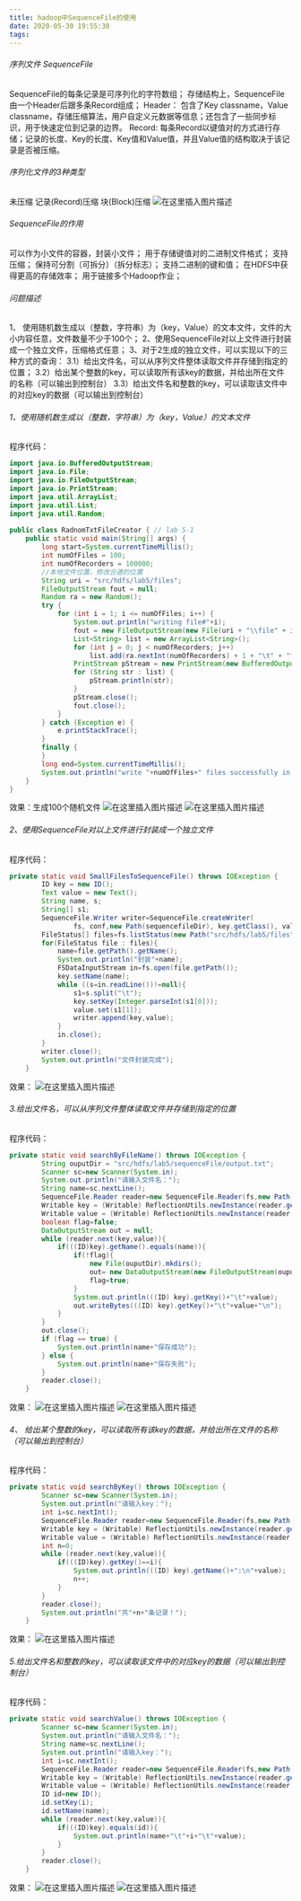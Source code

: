 ```yaml
---
title: hadoop中SequenceFile的使用
date: 2020-05-30 19:55:30
tags:
---
```


###### 序列文件 SequenceFile
SequenceFile的每条记录是可序列化的字符数组；
存储结构上，SequenceFile由一个Header后跟多条Record组成；
 Header：
包含了Key classname，Value classname，存储压缩算法，用户自定义元数据等信息；还包含了一些同步标识，用于快速定位到记录的边界。
Record:
每条Record以键值对的方式进行存储；记录的长度、Key的长度、Key值和Value值，并且Value值的结构取决于该记录是否被压缩。
###### 序列化文件的3种类型
未压缩
记录(Record)压缩
块(Block)压缩
![在这里插入图片描述](https://img-blog.csdnimg.cn/20200530194846759.png?x-oss-process=image/watermark,type_ZmFuZ3poZW5naGVpdGk,shadow_10,text_aHR0cHM6Ly9ibG9nLmNzZG4ubmV0L3FxXzQzNjUwOTc5,size_16,color_FFFFFF,t_70)
###### SequenceFile的作用
可以作为小文件的容器，封装小文件；
用于存储键值对的二进制文件格式；
支持压缩；
保持可分割（可拆分）（拆分标志）；
支持二进制的键和值；
在HDFS中获得更高的存储效率；
用于链接多个Hadoop作业；
###### 问题描述
1、	使用随机数生成以（整数，字符串）为（key，Value）的文本文件，文件的大小内容任意，文件数量不少于100个；
2、使用SequenceFile对以上文件进行封装成一个独立文件，压缩格式任意；
3、对于2生成的独立文件，可以实现以下的三种方式的查询：
	    3.1）给出文件名，可以从序列文件整体读取文件并存储到指定的位置；
	    3.2）给出某个整数的key，可以读取所有该key的数据，并给出所在文件的名称（可以输出到控制台）
	    3.3）给出文件名和整数的key，可以读取该文件中的对应key的数据（可以输出到控制台）
###### 1、使用随机数生成以（整数，字符串）为（key，Value）的文本文件
程序代码：
```java
import java.io.BufferedOutputStream;  
import java.io.File;  
import java.io.FileOutputStream;  
import java.io.PrintStream;  
import java.util.ArrayList;  
import java.util.List;  
import java.util.Random;  
  
public class RadnomTxtFileCreator { // lab 5-1  
    public static void main(String[] args) {  
        long start=System.currentTimeMillis();  
        int numOfFiles = 100;  
        int numOfRecorders = 100000;  
        //本地文件位置，修改合適的位置  
        String uri = "src/hdfs/lab5/files";  
        FileOutputStream fout = null;  
        Random ra = new Random();  
        try {  
            for (int i = 1; i <= numOfFiles; i++) {  
                System.out.println("writing file#"+i);  
                fout = new FileOutputStream(new File(uri + "\\file" + i));  
                List<String> list = new ArrayList<String>();  
                for (int j = 0; j < numOfRecorders; j++)  
                    list.add(ra.nextInt(numOfRecorders) + 1 + "\t" + "the recorder #" + j + " in file#" + i);  
                PrintStream pStream = new PrintStream(new BufferedOutputStream(fout));  
                for (String str : list) {  
                    pStream.println(str);  
                }  
                pStream.close();  
                fout.close();  
            }  
        } catch (Exception e) {  
            e.printStackTrace();  
        }  
        finally {  
        }  
        long end=System.currentTimeMillis();  
        System.out.println("write "+numOfFiles+" files successfully in "+ (end-start)+"ms");  
    }  
}  
```
效果：生成100个随机文件
![在这里插入图片描述](https://img-blog.csdnimg.cn/20200530194008870.png?x-oss-process=image/watermark,type_ZmFuZ3poZW5naGVpdGk,shadow_10,text_aHR0cHM6Ly9ibG9nLmNzZG4ubmV0L3FxXzQzNjUwOTc5,size_16,color_FFFFFF,t_70)
![在这里插入图片描述](https://img-blog.csdnimg.cn/20200530194040238.png?x-oss-process=image/watermark,type_ZmFuZ3poZW5naGVpdGk,shadow_10,text_aHR0cHM6Ly9ibG9nLmNzZG4ubmV0L3FxXzQzNjUwOTc5,size_16,color_FFFFFF,t_70)
###### 2、使用SequenceFile对以上文件进行封装成一个独立文件
程序代码：
```java
private static void SmallFilesToSequenceFile() throws IOException {  
        ID key = new ID();  
        Text value = new Text();  
        String name, s;  
        String[] s1;  
        SequenceFile.Writer writer=SequenceFile.createWriter(  
                fs, conf,new Path(sequencefileDir), key.getClass(), value.getClass(), SequenceFile.CompressionType.NONE);  
        FileStatus[] files=fs.listStatus(new Path("src/hdfs/lab5/files"));  
        for(FileStatus file : files){  
            name=file.getPath().getName();  
            System.out.println("封装"+name);  
            FSDataInputStream in=fs.open(file.getPath());  
            key.setName(name);  
            while ((s=in.readLine())!=null){  
                s1=s.split("\t");  
                key.setKey(Integer.parseInt(s1[0]));  
                value.set(s1[1]);  
                writer.append(key,value);  
            }  
            in.close();  
        }  
        writer.close();  
        System.out.println("文件封装完成");  
    }  
```
效果：
![在这里插入图片描述](https://img-blog.csdnimg.cn/20200530194116686.png?x-oss-process=image/watermark,type_ZmFuZ3poZW5naGVpdGk,shadow_10,text_aHR0cHM6Ly9ibG9nLmNzZG4ubmV0L3FxXzQzNjUwOTc5,size_16,color_FFFFFF,t_70)
###### 3.给出文件名，可以从序列文件整体读取文件并存储到指定的位置
程序代码：
```java
private static void searchByFileName() throws IOException {  
        String ouputDir = "src/hdfs/lab5/sequenceFile/output.txt";  
        Scanner sc=new Scanner(System.in);  
        System.out.println("请输入文件名：");  
        String name=sc.nextLine();  
        SequenceFile.Reader reader=new SequenceFile.Reader(fs,new Path(sequencefileDir),conf);  
        Writable key = (Writable) ReflectionUtils.newInstance(reader.getKeyClass(), conf);  
        Writable value = (Writable) ReflectionUtils.newInstance(reader.getValueClass(), conf);  
        boolean flag=false;  
        DataOutputStream out = null;  
        while (reader.next(key,value)){  
            if(((ID)key).getName().equals(name)){  
                if(!flag){  
                    new File(ouputDir).mkdirs();  
                    out= new DataOutputStream(new FileOutputStream(ouputDir));  
                    flag=true;  
                }  
                System.out.println(((ID) key).getKey()+"\t"+value);  
                out.writeBytes(((ID) key).getKey()+"\t"+value+"\n");  
            }  
        }  
        out.close();  
        if (flag == true) {  
            System.out.println(name+"保存成功");  
        } else {  
            System.out.println(name+"保存失败");  
        }  
        reader.close();  
    }  
```
效果：
![在这里插入图片描述](https://img-blog.csdnimg.cn/20200530194146541.png)
![在这里插入图片描述](https://img-blog.csdnimg.cn/20200530194159182.png?x-oss-process=image/watermark,type_ZmFuZ3poZW5naGVpdGk,shadow_10,text_aHR0cHM6Ly9ibG9nLmNzZG4ubmV0L3FxXzQzNjUwOTc5,size_16,color_FFFFFF,t_70)
###### 4、	给出某个整数的key，可以读取所有该key的数据，并给出所在文件的名称（可以输出到控制台）
程序代码：
```java
private static void searchByKey() throws IOException {  
        Scanner sc=new Scanner(System.in);  
        System.out.println("请输入key：");  
        int i=sc.nextInt();  
        SequenceFile.Reader reader=new SequenceFile.Reader(fs,new Path(sequencefileDir),conf);  
        Writable key = (Writable) ReflectionUtils.newInstance(reader.getKeyClass(), conf);  
        Writable value = (Writable) ReflectionUtils.newInstance(reader.getValueClass(), conf);  
        int n=0;  
        while (reader.next(key,value)){  
            if(((ID)key).getKey()==i){  
                System.out.println(((ID) key).getName()+":\n"+value);  
                n++;  
            }  
        }  
        reader.close();  
        System.out.println("共"+n+"条记录！");  
    }  
```
效果：
![在这里插入图片描述](https://img-blog.csdnimg.cn/20200530194307831.png?x-oss-process=image/watermark,type_ZmFuZ3poZW5naGVpdGk,shadow_10,text_aHR0cHM6Ly9ibG9nLmNzZG4ubmV0L3FxXzQzNjUwOTc5,size_16,color_FFFFFF,t_70)
###### 5.给出文件名和整数的key，可以读取该文件中的对应key的数据（可以输出到控制台）
程序代码：
```java
private static void searchValue() throws IOException {  
        Scanner sc=new Scanner(System.in);  
        System.out.println("请输入文件名：");  
        String name=sc.nextLine();  
        System.out.println("请输入key：");  
        int i=sc.nextInt();  
        SequenceFile.Reader reader=new SequenceFile.Reader(fs,new Path(sequencefileDir),conf);  
        Writable key = (Writable) ReflectionUtils.newInstance(reader.getKeyClass(), conf);  
        Writable value = (Writable) ReflectionUtils.newInstance(reader.getValueClass(), conf);  
        ID id=new ID();  
        id.setKey(i);  
        id.setName(name);  
        while (reader.next(key,value)){  
            if(((ID)key).equals(id)){  
                System.out.println(name+"\t"+i+"\t"+value);  
            }  
        }  
        reader.close();  
    }  
```
效果：
![在这里插入图片描述](https://img-blog.csdnimg.cn/202005301943300.png?x-oss-process=image/watermark,type_ZmFuZ3poZW5naGVpdGk,shadow_10,text_aHR0cHM6Ly9ibG9nLmNzZG4ubmV0L3FxXzQzNjUwOTc5,size_16,color_FFFFFF,t_70)
![在这里插入图片描述](https://img-blog.csdnimg.cn/20200530194321170.png?x-oss-process=image/watermark,type_ZmFuZ3poZW5naGVpdGk,shadow_10,text_aHR0cHM6Ly9ibG9nLmNzZG4ubmV0L3FxXzQzNjUwOTc5,size_16,color_FFFFFF,t_70)
